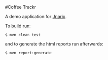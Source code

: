 #Coffee Trackr

A demo application for [Jnario](http://www.jnario.org).

To build run:

    $ mvn clean test

and to generate the html reports run afterwards:

    $ mvn report:generate 




